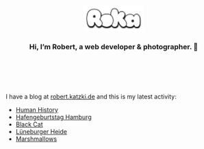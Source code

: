 <div align="center">
  <br>
  <br>
  <br>
  <br>
  <a href="https://robert.katzki.de/">
    <img width="140" src="https://github.com/ro-ka/ro-ka/blob/master/logo.svg" alt="Roka">
  </a>
  <br>
  <h3>Hi, I’m Robert, a web developer & photographer. 👋</h3>
 
  <br>
  <br>
  <br>
  <br>
</div>

I have a blog at [robert.katzki.de](https://robert.katzki.de/) and this is my latest activity:
<!-- BLOG-POST-LIST:START -->
- [Human History](https://robert.katzki.de/photos/2025/human-history)
- [Hafengeburtstag Hamburg](https://robert.katzki.de/photos/2025/hafengeburtstag-hamburg)
- [Black Cat](https://robert.katzki.de/photos/2025/black-cat)
- [Lüneburger Heide](https://robert.katzki.de/photos/2025/luneburger-heide)
- [Marshmallows](https://robert.katzki.de/photos/2025/marshmallows)
<!-- BLOG-POST-LIST:END -->
